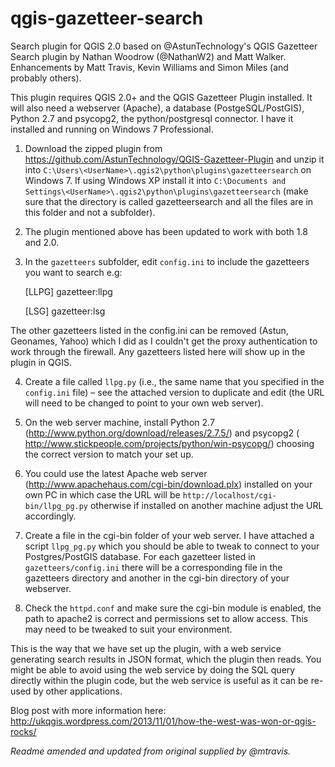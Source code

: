 qgis-gazetteer-search
=====================

Search plugin for QGIS 2.0 based on @AstunTechnology's QGIS Gazetteer Search plugin by Nathan Woodrow (@NathanW2) and Matt Walker. Enhancements by Matt Travis, Kevin Williams and Simon Miles (and probably others).

This plugin requires QGIS 2.0+ and the QGIS Gazetteer Plugin installed.  It will also need a webserver (Apache), a database (PostgeSQL/PostGIS), Python 2.7 and psycopg2, the python/postgresql connector. I have it installed and running on Windows 7 Professional.

1. Download the zipped plugin from https://github.com/AstunTechnology/QGIS-Gazetteer-Plugin and unzip it into `C:\Users\<UserName>\.qgis2\python\plugins\gazetteersearch` on Windows 7. If using Windows XP install it into `C:\Documents and Settings\<UserName>\.qgis2\python\plugins\gazetteersearch` (make sure that the directory is called gazetteersearch and all the files are in this folder and not a subfolder).

2. The plugin mentioned above has been updated to work with both 1.8 and 2.0.

3. In the `gazetteers` subfolder, edit `config.ini` to include the gazetteers you want to search e.g:

    [LLPG]
    gazetteer:llpg
  
    [LSG]
    gazetteer:lsg

  The other gazetteers listed in the config.ini can be removed (Astun, Geonames, Yahoo) which I did as I couldn't get the proxy authentication to work through the firewall.  Any gazetteers listed here will show up in the plugin in QGIS.

4. Create a file called `llpg.py` (i.e., the same name that you specified in the `config.ini` file) – see the attached version to duplicate and edit (the URL will need to be changed to point to your own web server).

5. On the web server machine, install Python 2.7 (http://www.python.org/download/releases/2.7.5/) and psycopg2 ( http://www.stickpeople.com/projects/python/win-psycopg/) choosing the correct version to match your set up.

6. You could use the latest Apache web server (http://www.apachehaus.com/cgi-bin/download.plx) installed on your own PC in which case the URL will be `http://localhost/cgi-bin/llpg_pg.py` otherwise if installed on another machine adjust the URL accordingly.

7. Create a file in the cgi-bin folder of your web server. I have attached a script `llpg_pg.py` which you should be able to tweak to connect to your Postgres/PostGIS database. For each gazetteer listed in `gazetteers/config.ini` there will be a corresponding file in the gazetteers directory and another in the cgi-bin directory of your webserver.

8. Check the `httpd.conf` and make sure the cgi-bin module is enabled, the path to apache2 is correct and permissions set to allow access. This may need to be tweaked to suit your environment.

This is the way that we have set up the plugin, with a web service generating search results in JSON format, which the plugin then reads.  You might be able to avoid using the web service by doing the SQL query directly within the plugin code, but the web service is useful as it can be re-used by other applications.

Blog post with more information here: http://ukqgis.wordpress.com/2013/11/01/how-the-west-was-won-or-qgis-rocks/

*Readme amended and updated from original supplied by @mtravis.*
